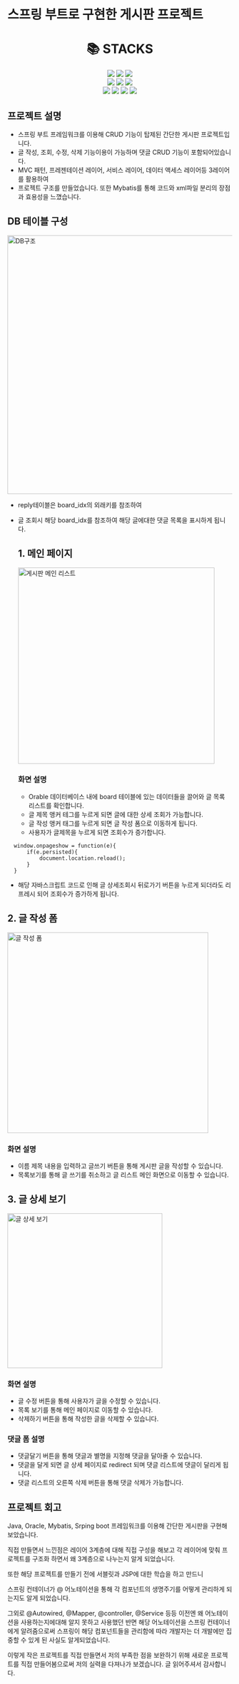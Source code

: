 # 스프링 부트로 구현한 게시판 프로젝트

<div align=center><h1>📚 STACKS</h1></div>
<div align=center>
  <img src="https://img.shields.io/badge/html5-E34F26?style=for-the-badge&logo=html5&logoColor=white"> 
  <img src="https://img.shields.io/badge/css-1572B6?style=for-the-badge&logo=css3&logoColor=white"> 
  <img src="https://img.shields.io/badge/javascript-F7DF1E?style=for-the-badge&logo=javascript&logoColor=black"><br>
  <img src="https://img.shields.io/badge/java-007396?style=for-the-badge&logo=java&logoColor=white">
  <img src="https://img.shields.io/badge/oracle-F80000?style=for-the-badge&logo=oracle&logoColor=white">
  <img src="https://img.shields.io/badge/spring-6DB33F?style=for-the-badge&logo=spring&logoColor=white"><br>
  <img src="https://img.shields.io/badge/apache tomcat-F8DC75?style=for-the-badge&logo=apachetomcat&logoColor=white">
  <img src="https://img.shields.io/badge/gradle-02303A?style=for-the-badge&logo=gradle&logoColor=white">
  <img src="https://img.shields.io/badge/github-181717?style=for-the-badge&logo=github&logoColor=white">
  <img src="https://img.shields.io/badge/git-F05032?style=for-the-badge&logo=git&logoColor=white">
</div>

## 프로젝트 설명

- 스프링 부트 프레임워크를 이용해 CRUD 기능이 탑제된 간단한 게시판 프로젝트입니다.
- 글 작성, 조회, 수정, 삭제 기능이용이 가능하며 댓글 CRUD 기능이 포함되어있습니다.
- MVC 패턴, 프레젠테이션 레이어, 서비스 레이어, 데이터 액세스 레이어등 3레이어를 활용하여
- 프로젝트 구조를 만들었습니다. 또한 Mybatis를 통해 코드와 xml파일 분리의 장점과 효용성을 느꼈습니다.

## DB 테이블 구성
<img width="580" alt="DB구조" src="https://github.com/hongtaekim/board_project/assets/39915171/5c6b03b4-8d30-471a-8bd3-b1d012c8affa">


- reply테이블은 board_idx의 외래키를 참조하여
- 글 조회시 해당 board_idx를 참조하여 해당 글에대한 댓글 목록을 표시하게 됩니다.


  ## 1. 메인 페이지
  <img width="440" alt="게시판 메인 리스트" src="https://github.com/hongtaekim/board_project/assets/39915171/d0402793-82cf-4c4e-a911-9346df2e78bc">

  ### 화면 설명
  -  Orable 데이터베이스 내에 board 테이블에 있는 데이터들을 끌어와 글 목록 리스트를 확인합니다.
  -  글 제목 앵커 테그를 누르게 되면 글에 대한 상세 조회가 가능합니다.
  -  글 작성 앵커 태그를 누르게 되면 글 작성 폼으로 이동하게 됩니다.
  -  사용자가 글제목을 누르게 되면 조회수가 증가합니다.

```
  window.onpageshow = function(e){
	  if(e.persisted){
		  document.location.reload();
	  }
  }
```

- 해당 자바스크립트 코드로 인해 글 상세조회시 뒤로가기 버튼을 누르게 되더라도 리프레시 되어 조회수가 증가하게 됩니다.


## 2. 글 작성 폼
<img width="450" alt="글 작성 폼" src="https://github.com/hongtaekim/board_project/assets/39915171/ae62f6f2-e17a-43d6-b0b8-72347628448d">

### 화면 설명
- 이름 제목 내용을 입력하고 글쓰기 버튼을 통해 게시판 글을 작성할 수 있습니다.
- 목록보기를 통해 글 쓰기를 취소하고 글 리스트 메인 화면으로 이동할 수 있습니다.


## 3. 글 상세 보기
<img width="347" alt="글 상세 보기" src="https://github.com/hongtaekim/board_project/assets/39915171/e36a6285-a19a-4ea2-a3e1-15a546ce1c14">

### 화면 설명
- 글 수정 버튼을 통해 사용자가 글을 수정할 수 있습니다.
- 목록 보기를 통해 메인 페이지로 이동할 수 있습니다.
- 삭제하기 버튼을 통해 작성한 글을 삭제할 수 있습니다.


### 댓글 폼 설명
- 댓글달기 버튼을 통해 댓글과 별명을 지정해 댓글을 달아줄 수 있습니다.
- 댓글을 달게 되면 글 상세 페이지로 redirect 되며 댓글 리스트에 댓글이 달리게 됩니다.
- 댓글 리스트의 오른쪽 삭제 버튼을 통해 댓글 삭제가 가능합니다.


## 프로젝트 회고

Java, Oracle, Mybatis, Srping boot 프레임워크를 이용해 간단한 게시판을 구현해 보았습니다.


직접 만들면서 느낀점은 레이어 3계층에 대해 직접 구성을 해보고 각 레이어에 맞춰 프로젝트를
구조화 하면서 왜 3계층으로 나누는지 알게 되었습니다.

또한 해당 프로젝트를 만들기 전에 서블릿과 JSP에 대한 학습을 하고 만드니

스프링 컨테이너가 @ 어노테이션을 통해 각 컴포넌트의 생명주기를 어떻게 관리하게 되는지도 알게 되었습니다.

그외로 @Autowired, @Mapper, @controller, @Service 등등 이전엔 왜 어노테이션을 사용하는지에대해 알지 못하고
사용했던 반면 해당 어노테이션을 스프링 컨테이너에게 알려줌으로써 스프링이 해당 컴포넌트들을 관리함에 따라
개발자는 더 개발에만 집중할 수 있게 된 사실도 알게되었습니다.

이렇게 작은 프로젝트를 직접 만들면서 저의 부족한 점을 보완하기 위해 새로운 프로젝트를 직접 만들어봄으로써
저의 실력을 다져나가 보겠습니다. 글 읽어주셔서 감사합니다.





